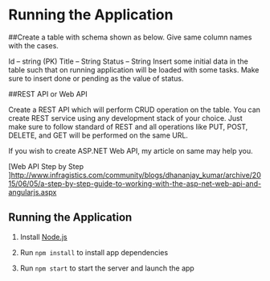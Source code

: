 # Running the Application

##Create a table with schema shown as below. Give same column names with the cases. 

Id – string (PK)
Title – String 
Status – String 
Insert some initial data in the table such that on running application will be loaded with some tasks. Make sure to insert done or pending as the value of status. 


##REST API or Web API 

Create a REST API which will perform CRUD operation on the table. You can create REST service using any development stack of your choice. Just make sure to follow standard of REST and all operations like PUT, POST, DELETE, and GET will be performed on the same URL.

If you wish to create ASP.NET Web API, my article on same may help you. 


[Web API Step by Step ]http://www.infragistics.com/community/blogs/dhananjay_kumar/archive/2015/06/05/a-step-by-step-guide-to-working-with-the-asp-net-web-api-and-angularjs.aspx




## Running the Application

1. Install [Node.js](http://nodejs.org)

1. Run `npm install` to install app dependencies

1. Run `npm start` to start the server and launch the app
